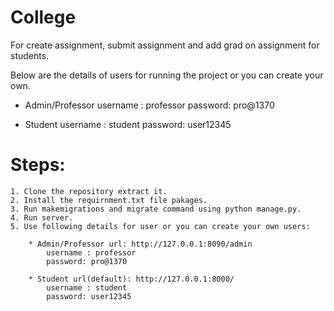 # College 

For create assignment, submit assignment and add grad on assignment for students.
 
Below are the details of users for running the project or you can create your own.

* Admin/Professor
    username : professor
    password: pro@1370
 
* Student
    username : student
    password: user12345
    
# Steps:
    1. Clone the repository extract it. 
    2. Install the requirnment.txt file pakages.
    3. Run makemigrations and migrate command using python manage.py.
    4. Run server.
    5. Use following details for user or you can create your own users:
    
        * Admin/Professor url: http://127.0.0.1:8090/admin
            username : professor
            password: pro@1370
         
        * Student url(default): http://127.0.0.1:8000/
            username : student
            password: user12345
     
